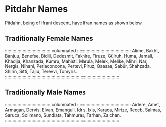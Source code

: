 # Pitdahr Names

Pitdahn, being of Ifrani descent, have Ifran names as shown below.

## Traditionally Female Names

:::::::::::::::::::::::::::::::::::: columnated :::::::::::::::::::::::::::::::::::::::::::
Alime, Bakht, Banjuu, Benefse, Bidili, Dedesmit, Fakhire, Firuze, Gülruh, Huma, Jamali, Khadija, Khanzada, Kumru, Mahisti, Marula, Melek, Melike, Mihri, Nar, Nergis,
Nihani, Periaconcona, Pertevi, Piruz, Qaasaa, Sabûr, Shahzada, Shirin, Sitti, Tajlu, Terevvi, Tomyris.
:::::::::::::::::::::::::::::::::::::::::::::::::::::::::::::::::::::::::::::::::::::::::::

## Traditionally Male Names

:::::::::::::::::::::::::::::::::::: columnated :::::::::::::::::::::::::::::::::::::::::::
Aidere, Amet, Armagan, Dervis, Elvan, Emanguli, Idris, Ixis, Karaca, Mirize, Receb, Salmas, Saruca, Solimano, Sundiata, Tahmuras, Tarhan, Zalchan.
:::::::::::::::::::::::::::::::::::::::::::::::::::::::::::::::::::::::::::::::::::::::::::
